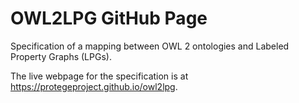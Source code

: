 # OWL2LPG GitHub Page

Specification of a mapping between OWL 2 ontologies and Labeled Property Graphs (LPGs). 

The live webpage for the specification is at https://protegeproject.github.io/owl2lpg.
